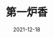 ---
layout: movie-review
title: 第一炉香
description: >
  因为当时我老婆说她在看而去看的，不知道是什么一坨。
category: 电影
img: assets/img/movie/2021/第一炉香.webp
star: 1
date: 2021-12-18
---